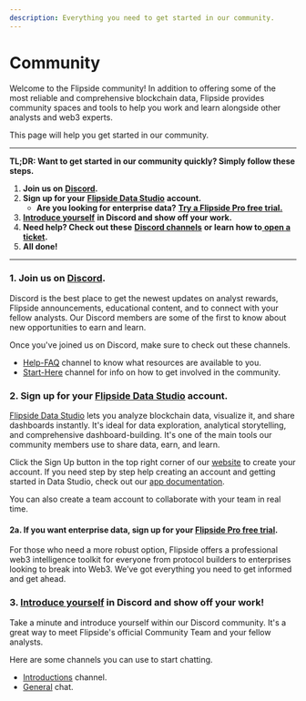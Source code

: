 ```yaml
---
description: Everything you need to get started in our community.
---
```


# Community

Welcome to the Flipside community! In addition to offering some of the most reliable and comprehensive blockchain data, Flipside provides community spaces and tools to help you work and learn alongside other analysts and web3 experts.&#x20;

This page will help you get started in our community.

***

**TL;DR: Want to get started in our community quickly? Simply follow these steps.**&#x20;

1. **Join us on** [**Discord**](https://discord.gg/flipside)**.**
2. **Sign up for your** [**Flipside Data Studio**](https://flipsidecrypto.xyz/edit) **account.**
   * **Are you looking for enterprise data?** [**Try a Flipside Pro free trial.**](https://data.flipsidecrypto.com/)&#x20;
3. [**Introduce yourself**](https://discord.com/channels/784442203187314689/1001866283781984286) **in Discord and show off your work.**&#x20;
4. **Need help? Check out these** [**Discord channels**](../support/support.md) **or learn how to**[ **open a ticket**](../support/open-a-ticket.md)**.**
5. **All done!**

***

### 1. Join us on [Discord](https://discord.gg/flipside).

Discord is the best place to get the newest updates on analyst rewards, Flipside announcements, educational content, and to connect with your fellow analysts. Our Discord members are some of the first to know about new opportunities to earn and learn.

Once you've joined us on Discord, make sure to check out these channels.&#x20;

* [Help-FAQ](https://discord.com/channels/784442203187314689/1166830352459907126) channel to know what resources are available to you.
* [Start-Here](https://discord.com/channels/784442203187314689/1166858825882677278) channel for info on how to get involved in the community.

### 2. Sign up for your [Flipside Data Studio](https://flipsidecrypto.xyz/) account.

[Flipside Data Studio](https://flipsidecrypto.xyz/) lets you analyze blockchain data, visualize it, and share dashboards instantly. It's ideal for data exploration, analytical storytelling, and comprehensive dashboard-building. It's one of the main tools our community members use to share data, earn, and learn.

Click the Sign Up button in the top right corner of our [website](https://flipsidecrypto.xyz/) to create your account. If you need step by step help creating an account and getting started in Data Studio, check out our [app documentation](https://docs.flipsidecrypto.xyz/products/data-studio-sql-analysts).

You can also create a team account to collaborate with your team in real time.

#### 2a. If you want enterprise data, sign up for your [Flipside Pro free trial](https://data.flipsidecrypto.com/).

For those who need a more robust option, Flipside offers a professional web3 intelligence toolkit for everyone from protocol builders to enterprises looking to break into Web3. We’ve got everything you need to get informed and get ahead.

### 3. [Introduce yourself](https://discord.com/channels/784442203187314689/1001866283781984286) in Discord and show off your work!

Take a minute and introduce yourself within our Discord community. It's a great way to meet Flipside's official Community Team and your fellow analysts.&#x20;

Here are some channels you can use to start chatting.

* [Introductions](https://discord.com/channels/784442203187314689/1001866283781984286) channel.
* [General](https://discord.com/channels/784442203187314689/826928846670135306) chat.

